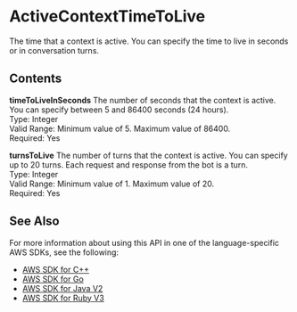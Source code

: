 # ActiveContextTimeToLive<a name="API_runtime_ActiveContextTimeToLive"></a>

The time that a context is active\. You can specify the time to live in seconds or in conversation turns\.

## Contents<a name="API_runtime_ActiveContextTimeToLive_Contents"></a>

 **timeToLiveInSeconds**   <a name="lexv2-Type-runtime_ActiveContextTimeToLive-timeToLiveInSeconds"></a>
The number of seconds that the context is active\. You can specify between 5 and 86400 seconds \(24 hours\)\.  
Type: Integer  
Valid Range: Minimum value of 5\. Maximum value of 86400\.  
Required: Yes

 **turnsToLive**   <a name="lexv2-Type-runtime_ActiveContextTimeToLive-turnsToLive"></a>
The number of turns that the context is active\. You can specify up to 20 turns\. Each request and response from the bot is a turn\.  
Type: Integer  
Valid Range: Minimum value of 1\. Maximum value of 20\.  
Required: Yes

## See Also<a name="API_runtime_ActiveContextTimeToLive_SeeAlso"></a>

For more information about using this API in one of the language\-specific AWS SDKs, see the following:
+  [AWS SDK for C\+\+](https://docs.aws.amazon.com/goto/SdkForCpp/runtime.lex.v2-2020-08-07/ActiveContextTimeToLive) 
+  [AWS SDK for Go](https://docs.aws.amazon.com/goto/SdkForGoV1/runtime.lex.v2-2020-08-07/ActiveContextTimeToLive) 
+  [AWS SDK for Java V2](https://docs.aws.amazon.com/goto/SdkForJavaV2/runtime.lex.v2-2020-08-07/ActiveContextTimeToLive) 
+  [AWS SDK for Ruby V3](https://docs.aws.amazon.com/goto/SdkForRubyV3/runtime.lex.v2-2020-08-07/ActiveContextTimeToLive) 